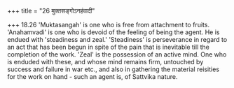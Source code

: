 +++
title = "26 मुक्तसङ्गोऽनहंवादी"

+++
18.26 'Muktasangah' is one who is free from attachment to fruits.
'Anahamvadi' is one who is devoid of the feeling of being the agent. He
is endued with 'steadiness and zeal.' 'Steadiness' is perseverance in
regard to an act that has been begun in spite of the pain that is
inevitable till the completion of the work. 'Zeal' is the possession of
an active mind. One who is enduded with these, and whose mind remains
firm, untouched by success and failure in war etc., and also in
gathering the material reisities for the work on hand - such an agent
is, of Sattvika nature.

